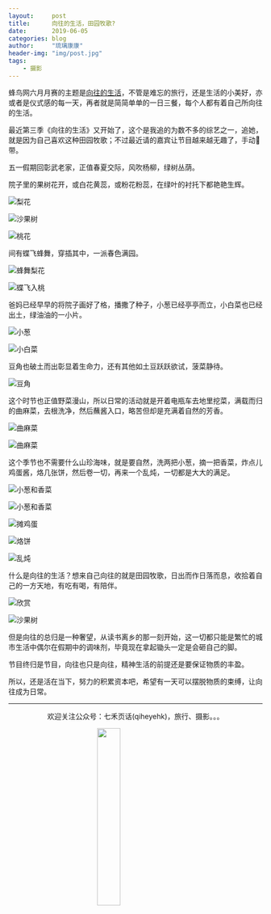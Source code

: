 ```yaml
---
layout:     post
title:      向往的生活，田园牧歌?
date:       2019-06-05
categories: blog
author:     "琉璃康康"
header-img: "img/post.jpg"
tags:
    - 摄影
---
```


<style>
img{
  display:block;
  margin:0
  auto;
}
</style>

<meta name="referrer" content="never">

蜂鸟网六月月赛的主题是[向往的生活](http://bbs.fengniao.com/forum/10713085.html)，不管是难忘的旅行，还是生活的小美好，亦或者是仪式感的每一天，再者就是简简单单的一日三餐，每个人都有着自己所向往的生活。

最近第三季《向往的生活》又开始了，这个是我追的为数不多的综艺之一，追她，就是因为自己喜欢这种田园牧歌；不过最近请的嘉宾让节目越来越无趣了，手动🐶带。

五一假期回彰武老家，正值春夏交际，风吹杨柳，绿树丛荫。

院子里的果树花开，或白花黄蕊，或粉花粉蕊，在绿叶的衬托下都艳艳生辉。

![梨花][1]

![沙果树][2]

![桃花][3]

间有蝶飞蜂舞，穿插其中，一派春色满园。

![蜂舞梨花][4]

![蝶飞入桃][5]

爸妈已经早早的将院子画好了格，播撒了种子，小葱已经亭亭而立，小白菜也已经出土，绿油油的一小片。

![小葱][6]

![小白菜][7]

豆角也破土而出彰显着生命力，还有其他如土豆跃跃欲试，菠菜静待。

![豆角][8]

这个时节也正值野菜漫山，所以日常的活动就是开着电瓶车去地里挖菜，满载而归的曲麻菜，去根洗净，然后蘸酱入口，略苦但却是充满着自然的芳香。

![曲麻菜][9]

![曲麻菜][10]

这个季节也不需要什么山珍海味，就是要自然，洗两把小葱，摘一把香菜，炸点儿鸡蛋酱，烙几张饼，然后卷一切，再来一个乱炖，一切都是大大的满足。

![小葱和香菜][11]

![小葱和香菜][12]

![摊鸡蛋][13]

![烙饼][14]

![乱炖][15]

什么是向往的生活？想来自己向往的就是田园牧歌，日出而作日落而息，收拾着自己的一方天地，有吃有喝，有陪伴。

![欣赏][16]

![沙果树][17]

但是向往的总归是一种奢望，从读书离乡的那一刻开始，这一切都只能是繁忙的城市生活中偶尔在假期中的调味剂，毕竟现在拿起锄头一定是会砸自己的脚。

节目终归是节目，向往也只是向往，精神生活的前提还是要保证物质的丰盈。

所以，还是活在当下，努力的积累资本吧，希望有一天可以摆脱物质的束缚，让向往成为日常。

------------
<p align="center">欢迎关注公众号：七禾页话(qiheyehk)，旅行、摄影。。。</p>
<img src="https://mmbiz.qpic.cn/mmbiz_jpg/QqiaFS6NT0eAaCjLpPgUZricqK7lIOO3hYEYIbjibRlYaiaTsib0reaQfQTmaibVw2QqZLibBWpCHJdg0v3V7yX8sQgWw/0?wx_fmt=jpeg" width="30%"/>

[1]:https://mmbiz.qpic.cn/mmbiz_jpg/QqiaFS6NT0eB4licgOociafztiabBxzVfOVLIicOpG4sg8N4ayWO35kxtF2oiaudVR4vV7pA2IjJaicPxGnW1Uc4j5wLQ/0?wx_fmt=jpeg

[2]:https://mmbiz.qpic.cn/mmbiz_jpg/QqiaFS6NT0eB4licgOociafztiabBxzVfOVLmC06g59TQscyI0OQdTIHUnFS0lOtLmhW2cmjf6boiamxphXTPt0g4lQ/0?wx_fmt=jpeg

[3]:https://mmbiz.qpic.cn/mmbiz_jpg/QqiaFS6NT0eB4licgOociafztiabBxzVfOVLDibShIAApDdpISlb0hnQwRPZ8WhnmFEzhZyXqK52qsrfaHKQPZfdiaxw/0?wx_fmt=jpeg

[4]:https://mmbiz.qpic.cn/mmbiz_jpg/QqiaFS6NT0eB4licgOociafztiabBxzVfOVLeUgVDqjJiccVia65CgKpP782fzyRf9cPajoPble9ELxDnE0HMtuoo7aA/0?wx_fmt=jpeg

[5]:https://mmbiz.qpic.cn/mmbiz_jpg/QqiaFS6NT0eB4licgOociafztiabBxzVfOVLo3ricOPicpCRFLjreWwFZRqxaZMvXVMkvSUDjUeLqTAg3P0I6HSTxepQ/0?wx_fmt=jpeg

[6]:https://mmbiz.qpic.cn/mmbiz_jpg/QqiaFS6NT0eB4licgOociafztiabBxzVfOVL8hIUWv6cFwANPaEUQqCLDicNKLxrYa8cy51yT5RkibINUAMvibb69BlhA/0?wx_fmt=jpeg

[7]:https://mmbiz.qpic.cn/mmbiz_jpg/QqiaFS6NT0eB4licgOociafztiabBxzVfOVL7Q4GetWTtiaLgBXsGe1GBRdAuvpgib6bRdLmDznSicBVVbwRP6lIbTG5g/0?wx_fmt=jpeg

[8]:https://mmbiz.qpic.cn/mmbiz_jpg/QqiaFS6NT0eB4licgOociafztiabBxzVfOVLTBalhP188yFPCjoMFicib1kHtvKx6iaY3pEnFa1YTQWYXiacGOcticg9lCw/0?wx_fmt=jpeg

[9]:https://mmbiz.qpic.cn/mmbiz_jpg/QqiaFS6NT0eB4licgOociafztiabBxzVfOVLaicoNeHEGyIvu7VhRPpBGkPSTFZJCuPpcibx835gabpIibWuHFhzfUkqw/0?wx_fmt=jpeg

[10]:https://mmbiz.qpic.cn/mmbiz_jpg/QqiaFS6NT0eB4licgOociafztiabBxzVfOVLsG1rS6mhOeZvuJSrQxJPuUAGpZV5jib5UYqn1AL7E1NLa5TSqN1K3Mg/0?wx_fmt=jpeg

[11]:https://mmbiz.qpic.cn/mmbiz_jpg/QqiaFS6NT0eB4licgOociafztiabBxzVfOVL02dEvJpAcykQHsJrbWAPPFvyvpKwNqnhEvr9ONI2J1OpNUFZIyxX5Q/0?wx_fmt=jpeg

[12]:https://mmbiz.qpic.cn/mmbiz_jpg/QqiaFS6NT0eB4licgOociafztiabBxzVfOVLIqrhLFR0ia77DAu5PKiaBF0snqtwM1iblyPg6uPjyVTtIqy6RwGFOXOwg/0?wx_fmt=jpeg

[13]:https://mmbiz.qpic.cn/mmbiz_jpg/QqiaFS6NT0eB4licgOociafztiabBxzVfOVLDH6QG8cs4cVDpRiaYKu0Fn97Mz4pOGLDSVIbBCSicpIposQ1eURXwSEQ/0?wx_fmt=jpeg

[14]:https://mmbiz.qpic.cn/mmbiz_jpg/QqiaFS6NT0eB4licgOociafztiabBxzVfOVLwHOF3HDTjoJhMrbm5A6rcmiapV3N7W7mlDtqntsT3vtUoKiav4taSFgw/0?wx_fmt=jpeg

[15]:https://mmbiz.qpic.cn/mmbiz_jpg/QqiaFS6NT0eB4licgOociafztiabBxzVfOVLsIBakeMcScQT1QSWTXl0mwgHGZtret1T9mYDd1BIiaPZmeazReHhCBQ/0?wx_fmt=jpeg

[16]:https://mmbiz.qpic.cn/mmbiz_jpg/QqiaFS6NT0eB4licgOociafztiabBxzVfOVLPOAD3bGnYBnfsS1hJKmORquqUHymf8CflsibbKQujGBKvAS3E3xI14w/0?wx_fmt=jpeg

[17]:https://mmbiz.qpic.cn/mmbiz_jpg/QqiaFS6NT0eB4licgOociafztiabBxzVfOVLM2hWUymXRxMOn8ZBR8PAYdtGvibbKw8pxZ4F7sgtkgwiac6S9QPqdY3g/0?wx_fmt=jpeg


